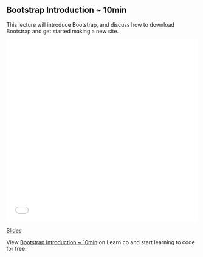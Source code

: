 

## Bootstrap Introduction ~ 10min

This lecture will introduce Bootstrap, and discuss how to download Bootstrap and get started making a new site.

<iframe width="100%" height="480" src="//www.youtube.com/embed/1Wc2dzHg4fs?rel=0" frameborder="0" allowfullscreen></iframe>

[Slides](https://docs.google.com/presentation/d/19AUDiSl41ofD9h9JZEtg_nzByfWfm_3ffDUaRfAvpLI/edit?usp=sharing)
<p data-visibility='hidden'>View <a href='https://learn.co/lessons/fe-bootstrap-getting-started' title='Bootstrap Introduction ~ 10min'>Bootstrap Introduction ~ 10min</a> on Learn.co and start learning to code for free.</p>
